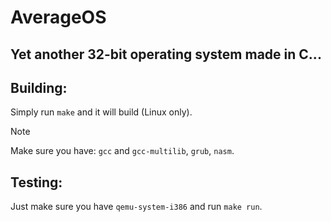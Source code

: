# AverageOS
## Yet another 32-bit operating system made in C...

## Building:
Simply run ```make``` and it will build (Linux only).
> [!NOTE]
> Make sure you have:
> ```gcc``` and ```gcc-multilib```,
>  ```grub```,
>  ```nasm```.

## Testing:
Just make sure you have ```qemu-system-i386``` and run ```make run```.